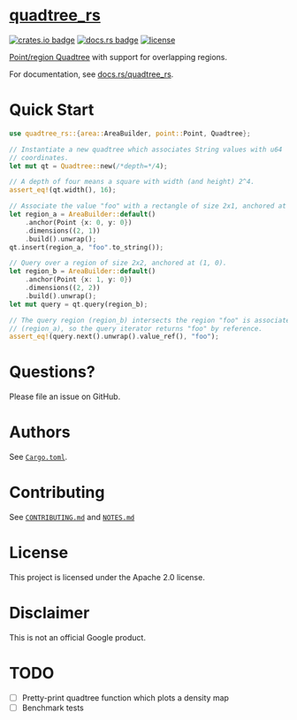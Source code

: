 # [quadtree_rs](https://crates.io/crates/quadtree_rs)

[![crates.io
badge](https://img.shields.io/crates/v/quadtree_rs.svg)](https://crates.io/crates/quadtree_rs)
[![docs.rs
badge](https://docs.rs/quadtree_rs/badge.svg)](https://docs.rs/quadtree_rs)
[![license](https://img.shields.io/crates/l/quadtree_rs.svg)](https://github.com/ambuc/quadtree/blob/master/LICENSE)

[Point/region Quadtree](https://en.wikipedia.org/wiki/Quadtree) with support for
overlapping regions.

For documentation, see [docs.rs/quadtree_rs](https://docs.rs/quadtree_rs/).

# Quick Start

```rust
use quadtree_rs::{area::AreaBuilder, point::Point, Quadtree};

// Instantiate a new quadtree which associates String values with u64
// coordinates.
let mut qt = Quadtree::new(/*depth=*/4);

// A depth of four means a square with width (and height) 2^4.
assert_eq!(qt.width(), 16);

// Associate the value "foo" with a rectangle of size 2x1, anchored at (0, 0).
let region_a = AreaBuilder::default()
    .anchor(Point {x: 0, y: 0})
    .dimensions((2, 1))
    .build().unwrap();
qt.insert(region_a, "foo".to_string());

// Query over a region of size 2x2, anchored at (1, 0).
let region_b = AreaBuilder::default()
    .anchor(Point {x: 1, y: 0})
    .dimensions((2, 2))
    .build().unwrap();
let mut query = qt.query(region_b);

// The query region (region_b) intersects the region "foo" is associated with
// (region_a), so the query iterator returns "foo" by reference.
assert_eq!(query.next().unwrap().value_ref(), "foo");
```

# Questions?

Please file an issue on GitHub.

# Authors

See [`Cargo.toml`](Cargo.toml).

# Contributing

See [`CONTRIBUTING.md`](CONTRIBUTING.md) and [`NOTES.md`](NOTES.md)

# License

This project is licensed under the Apache 2.0 license.

# Disclaimer

This is not an official Google product.

# TODO
 - [ ] Pretty-print quadtree function which plots a density map
 - [ ] Benchmark tests

